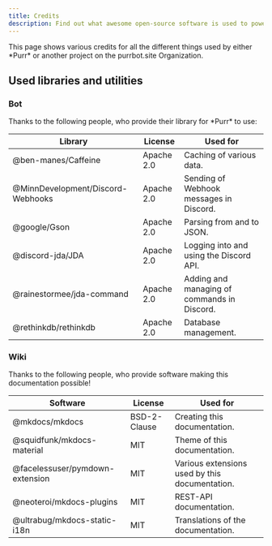 ```yaml
---
title: Credits
description: Find out what awesome open-source software is used to power *Purr* and the API.
---
```


This page shows various credits for all the different things used by either \*Purr\* or another project on the purrbot.site Organization.

## Used libraries and utilities

### Bot
Thanks to the following people, who provide their library for \*Purr\* to use:

| Library                           | License    | Used for                                    |
|-----------------------------------|------------|---------------------------------------------|
| @ben-manes/Caffeine               | Apache 2.0 | Caching of various data.                    |
| @MinnDevelopment/Discord-Webhooks | Apache 2.0 | Sending of Webhook messages in Discord.     |
| @google/Gson                      | Apache 2.0 | Parsing from and to JSON.                   |
| @discord-jda/JDA                  | Apache 2.0 | Logging into and using the Discord API.     |
| @rainestormee/jda-command         | Apache 2.0 | Adding and managing of commands in Discord. |
| @rethinkdb/rethinkdb              | Apache 2.0 | Database management.                        |

### Wiki
Thanks to the following people, who provide software making this documentation possible!

| Software                        | License      | Used for                                       |
|---------------------------------|--------------|------------------------------------------------|
| @mkdocs/mkdocs                  | BSD-2-Clause | Creating this documentation.                   |
| @squidfunk/mkdocs-material      | MIT          | Theme of this documentation.                   |
| @facelessuser/pymdown-extension | MIT          | Various extensions used by this documentation. |
| @neoteroi/mkdocs-plugins        | MIT          | REST-API documentation.                        |
| @ultrabug/mkdocs-static-i18n    | MIT          | Translations of the documentation.             |

